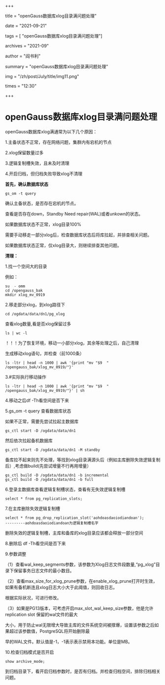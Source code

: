 +++

title =  "openGauss数据库xlog目录满问题处理" 

date = "2021-09-21" 

tags = [ "openGauss数据库xlog目录满问题处理"] 

archives = "2021-09" 

author = "阎书利" 

summary = "openGauss数据库xlog目录满问题处理"

img = "/zh/post/July/title/img11.png" 

times = "12:30"

+++

# openGauss数据库xlog目录满问题处理<a name="ZH-CN_TOPIC_0000001200594229"></a>

openGauss数据库xlog满通常为以下几个原因：

1.主备状态不正常，存在网络问题，集群内有宕机的节点

2.xlog保留数量过多

3.逻辑复制槽失效，且未及时清理

4.开启归档，但归档失败导致xlog不清理

**首先，确认数据库状态**

```
gs_om -t query 
```

确认主备状态，是否存在宕机的节点。

查看是否存在down，Standby Need repair\(WAL\)或者unkown的状态。

如果数据库状态不正常，xlog目录100%

需要手动移走一部分xlog后，检查数据库状态后将库拉起，并排查相关问题。

如果数据库状态正常，仅xlog目录大，则继续排查其他问题。

**清理：**

1.找一个空间大的目录

例如：

```
su  - omm
cd /opengauss_bak
mkdir xlog_mv_0919
```

2.移走部分xlog，到xlog路径下

```
cd /ogdata/data/dn1/pg_xlog
```

查看xlog数量,看是否xlog保留过多

```
ls | wc -l 
```

！！！为了恢复环境，移动一小部分xlog，其余等处理之后，自己清理

生成移动xlog语句，并检查（前1000条）

```
ls -ltr | head -n 1000 | awk '{print "mv "$9  " /opengauss_bak/xlog_mv_0919/"}'
```

3.\#实际执行移动操作

```
ls -ltr | head -n 1000 | awk '{print "mv "$9  " /opengauss_bak/xlog_mv_0919/"}' | sh
```

4.移动之后df -Th看空间是否下来

5.gs\_om -t query 查看数据库状态

如果不正常，需要先尝试拉起主数据库

```
gs_ctl start -D /ogdata/data/dn1
```

然后依次拉起备机数据库

```
gs_ctl start -D /ogdata/data/dn1 -M standby
```

备库拉不起来则先不处理，等找到xlog目录满源头后（例如主库删除失效逻辑复制后）,考虑做build\(先尝试增量不行再用增量）

```
gs_ctl build -D /ogdata/data/dn1 -b incremental 
gs_ctl build -D /ogdata/data/dn1 -b full
```

6.登录主数据库查看逻辑复制槽状态，查看有无失效逻辑复制槽

```
select * from pg_replication_slots;
```

7.在主库删除失效逻辑复制槽

```
select * from pg_drop_replication_slot('aohdoasdaoiodiandoan');
---------aohdoasdaoiodiandoan为逻辑复制槽名字
```

删除失效的逻辑复制槽，主库和备库的xlog目录应该都会释放一部分空间

8.删除后 df -Th看空间是否下来

9.参数调整

（1）查看wal\_keep\_segments参数，该参数为Xlog日志文件段数量,“pg\_xlog”目录下保留事务日志文件的最小数目。

（2）查看max\_size\_for\_xlog\_prune参数，在enable\_xlog\_prune打开时生效，如果有备机断连且xlog日志大小大于此阈值，则回收日志。

根据实际状况，可进行修改。

（3）如果是PG13版本，可考虑开启max\_slot\_wal\_keep\_size参数，他是允许replication slot 保留的wal文件的最大

大小，用于防止wal无限增大导致主库的文件系统空间被撑爆，设置该参数之后如果超过该参数值，PostgreSQL将开始删除最

早的WAL文件。默认值是-1，-1表示表示禁用本功能。单位是MB。

10.检查归档模式是否开启

```
show archive_mode;
```

到归档目录下，看开启归档参数时，是否有归档。并检查归档空间，排除归档相关问题。

